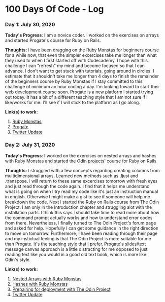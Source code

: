 # 100 Days Of Code - Log

### Day 1: July 30, 2020

**Today's Progress**: I am a novice coder. I worked on the exercises on arrays and started Progate's course for Ruby on Rails.

**Thoughts:** I have been dragging on the Ruby Monstas for beginners course for a while now, that even the simpler excercises take me longer than what they used to when I first started off with Codecademy. I hope with this challenge I can "refresh" my mind and become focused so that I can advance. I don't want to get stuck with tutorials, going around in circles. I estimate that it shouldn't take me longer than 4 days to finish the remainder of the beginners course by Ruby Monstas if I stay committed to this challenge of minimum an hour coding a day. I'm looking foward to start their web development course soon. Progate is a new platform I started trying out today. It has a bit of a different teaching style that I am not sure if I like/works for me. I'll see if I will stick to the platform as I go along.

**Link(s) to work:** 
1. [Ruby Monstas](http://ruby-for-beginners.rubymonstas.org/exercises/arrays_2.html), 
2. [Progate](https://progate.com/languages/rails5)
3. [Twitter Update](https://twitter.com/Taj_Ode/status/1288949376019320839)

### Day 2: July 31, 2020

**Today's Progress**: I worked on the exercises on nested arrays and hashes with Ruby Monstas and started the Odin projects' course for Ruby on Rails.

**Thoughts:** I struggled with a few concepts regarding creating columns from multidimensional arrays. Learned new methods such as .ljust and .transpose. I will return to these same excercises tomorrow with fresh eyes and just read through the code again. I find that it helps me understand what is going on when I try read my code like it's just an instruction manual in english. Otherwise I might make a gist to see if someone will help me breakdown the code. Next I started the Ruby on Rails course from The Odin Project. I am only in the Introduction chapter and struggling alot with the installation parts. I think this says I should take time to read more about how the command prompt actually works and how to understand error codes from there. Nevertheless, I finally turned to The Odin Project's forum page and asked for help. Hopefully I can get some guidance in the right direction to move on tomorrow. Furthermore, I have been reading through their page and my instictual feeling is that The Odin Project is more suitable for me than Progate. It's the teaching style that I prefer. Progate's slides/text message canvas approach is a little distracting for me opposed to just reading text like you would in a good old text book, which is more like Odin's style. 

**Link(s) to work:**
1. [Nested Arrays with Ruby Monstas](http://ruby-for-beginners.rubymonstas.org/exercises/nested_arrays.html)
2. [Hashes with Ruby Monstas](http://ruby-for-beginners.rubymonstas.org/exercises/hashes_2.html)
3. [Prepairing for deployment with The Odin Project](https://www.theodinproject.com/lessons/preparing-for-deployment)
4. [Twitter Update](https://twitter.com/Taj_Ode/status/1289345276537266176?s=20)
